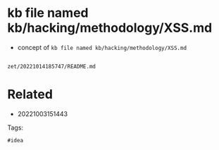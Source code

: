 # kb file named kb/hacking/methodology/XSS.md

- concept of `kb file named kb/hacking/methodology/XSS.md`

```
```

` zet/20221014185747/README.md `

# Related

- 20221003151443

Tags:

    #idea
